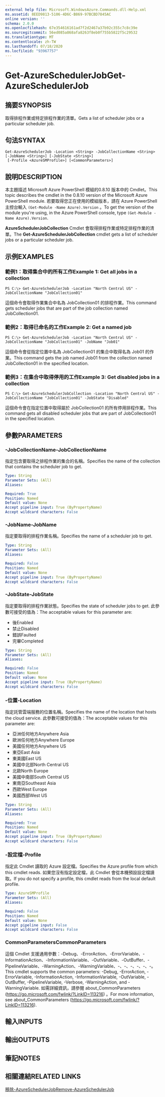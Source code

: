 ```yaml
---
external help file: Microsoft.WindowsAzure.Commands.dll-Help.xml
ms.assetid: 8EED9813-5106-4D6C-B869-97BCBD7845AC
online version: ''
schema: 2.0.0
ms.openlocfilehash: 67e354616161ad7f2d2467a37b92c355c7c8c39e
ms.sourcegitcommit: 56ed085a868afa8263f8eb0f755b5822f5c29532
ms.translationtype: MT
ms.contentlocale: zh-TW
ms.lasthandoff: 07/18/2020
ms.locfileid: "93967757"
---
```

# <span data-ttu-id="4f624-101">Get-AzureSchedulerJob</span><span class="sxs-lookup"><span data-stu-id="4f624-101">Get-AzureSchedulerJob</span></span>

## <span data-ttu-id="4f624-102">摘要</span><span class="sxs-lookup"><span data-stu-id="4f624-102">SYNOPSIS</span></span>
<span data-ttu-id="4f624-103">取得排程作業或特定排程作業的清單。</span><span class="sxs-lookup"><span data-stu-id="4f624-103">Gets a list of scheduler jobs or a particular scheduler job.</span></span>

## <span data-ttu-id="4f624-104">句法</span><span class="sxs-lookup"><span data-stu-id="4f624-104">SYNTAX</span></span>

```
Get-AzureSchedulerJob -Location <String> -JobCollectionName <String> [-JobName <String>] [-JobState <String>]
 [-Profile <AzureSMProfile>] [<CommonParameters>]
```

## <span data-ttu-id="4f624-105">說明</span><span class="sxs-lookup"><span data-stu-id="4f624-105">DESCRIPTION</span></span>
<span data-ttu-id="4f624-106">本主題描述 Microsoft Azure PowerShell 模組的0.8.10 版本中的 Cmdlet。</span><span class="sxs-lookup"><span data-stu-id="4f624-106">This topic describes the cmdlet in the 0.8.10 version of the Microsoft Azure PowerShell module.</span></span>
<span data-ttu-id="4f624-107">若要取得您正在使用的模組版本，請在 Azure PowerShell 主控台輸入 `(Get-Module -Name Azure).Version` 。</span><span class="sxs-lookup"><span data-stu-id="4f624-107">To get the version of the module you're using, in the Azure PowerShell console, type `(Get-Module -Name Azure).Version`.</span></span>

<span data-ttu-id="4f624-108">**AzureSchedulerJobCollection** Cmdlet 會取得排程作業或特定排程作業的清單。</span><span class="sxs-lookup"><span data-stu-id="4f624-108">The **Get-AzureSchedulerJobCollection** cmdlet gets a list of scheduler jobs or a particular scheduler job.</span></span>

## <span data-ttu-id="4f624-109">示例</span><span class="sxs-lookup"><span data-stu-id="4f624-109">EXAMPLES</span></span>

### <span data-ttu-id="4f624-110">範例1：取得集合中的所有工作</span><span class="sxs-lookup"><span data-stu-id="4f624-110">Example 1: Get all jobs in a collection</span></span>
```
PS C:\> Get-AzureSchedulerJob -Location "North Central US" -JobCollectionName "JobCollection01"
```

<span data-ttu-id="4f624-111">這個命令會取得作業集合中名為 JobCollection01 的排程作業。</span><span class="sxs-lookup"><span data-stu-id="4f624-111">This command gets scheduler jobs that are part of the job collection named JobCollection01.</span></span>

### <span data-ttu-id="4f624-112">範例2：取得已命名的工作</span><span class="sxs-lookup"><span data-stu-id="4f624-112">Example 2: Get a named job</span></span>
```
PS C:\> Get-AzureSchedulerJob -Location "North Central US" -JobCollectionName "JobCollection01" -JobName "Job01"
```

<span data-ttu-id="4f624-113">這個命令會從指定位置中名為 JobCollection01 的集合中取得名為 Job01 的作業。</span><span class="sxs-lookup"><span data-stu-id="4f624-113">This command gets the job named Job01 from the collection named JobCollection01 in the specified location.</span></span>

### <span data-ttu-id="4f624-114">範例3：在集合中取得停用的工作</span><span class="sxs-lookup"><span data-stu-id="4f624-114">Example 3: Get disabled jobs in a collection</span></span>
```
PS C:\> Get-AzureSchedulerJobCollection -Location "North Central US" -JobCollectionName "JobCollection01" -JobState "Disabled"
```

<span data-ttu-id="4f624-115">這個命令會在指定位置中取得屬於 JobCollection01 的所有停用排程作業。</span><span class="sxs-lookup"><span data-stu-id="4f624-115">This command gets all disabled scheduler jobs that are part of JobCollection01 in the specified location.</span></span>

## <span data-ttu-id="4f624-116">參數</span><span class="sxs-lookup"><span data-stu-id="4f624-116">PARAMETERS</span></span>

### <span data-ttu-id="4f624-117">-JobCollectionName</span><span class="sxs-lookup"><span data-stu-id="4f624-117">-JobCollectionName</span></span>
<span data-ttu-id="4f624-118">指定包含要取得之排程作業的集合的名稱。</span><span class="sxs-lookup"><span data-stu-id="4f624-118">Specifies the name of the collection that contains the scheduler job to get.</span></span>

```yaml
Type: String
Parameter Sets: (All)
Aliases: 

Required: True
Position: Named
Default value: None
Accept pipeline input: True (ByPropertyName)
Accept wildcard characters: False
```

### <span data-ttu-id="4f624-119">-JobName</span><span class="sxs-lookup"><span data-stu-id="4f624-119">-JobName</span></span>
<span data-ttu-id="4f624-120">指定要取得的排程作業名稱。</span><span class="sxs-lookup"><span data-stu-id="4f624-120">Specifies the name of a scheduler job to get.</span></span>

```yaml
Type: String
Parameter Sets: (All)
Aliases: 

Required: False
Position: Named
Default value: None
Accept pipeline input: True (ByPropertyName)
Accept wildcard characters: False
```

### <span data-ttu-id="4f624-121">-JobState</span><span class="sxs-lookup"><span data-stu-id="4f624-121">-JobState</span></span>
<span data-ttu-id="4f624-122">指定要取得的排程作業狀態。</span><span class="sxs-lookup"><span data-stu-id="4f624-122">Specifies the state of scheduler jobs to get.</span></span>
<span data-ttu-id="4f624-123">此參數可接受的值為：</span><span class="sxs-lookup"><span data-stu-id="4f624-123">The acceptable values for this parameter are:</span></span>

- <span data-ttu-id="4f624-124">後</span><span class="sxs-lookup"><span data-stu-id="4f624-124">Enabled</span></span>
- <span data-ttu-id="4f624-125">禁止</span><span class="sxs-lookup"><span data-stu-id="4f624-125">Disabled</span></span>
- <span data-ttu-id="4f624-126">錯誤</span><span class="sxs-lookup"><span data-stu-id="4f624-126">Faulted</span></span>
- <span data-ttu-id="4f624-127">完畢</span><span class="sxs-lookup"><span data-stu-id="4f624-127">Completed</span></span>

```yaml
Type: String
Parameter Sets: (All)
Aliases: 

Required: False
Position: Named
Default value: None
Accept pipeline input: True (ByPropertyName)
Accept wildcard characters: False
```

### <span data-ttu-id="4f624-128">-位置</span><span class="sxs-lookup"><span data-stu-id="4f624-128">-Location</span></span>
<span data-ttu-id="4f624-129">指定託管雲端服務的位置名稱。</span><span class="sxs-lookup"><span data-stu-id="4f624-129">Specifies the name of the location that hosts the cloud service.</span></span>
<span data-ttu-id="4f624-130">此參數可接受的值為：</span><span class="sxs-lookup"><span data-stu-id="4f624-130">The acceptable values for this parameter are:</span></span>

- <span data-ttu-id="4f624-131">亞洲任何地方</span><span class="sxs-lookup"><span data-stu-id="4f624-131">Anywhere Asia</span></span>
- <span data-ttu-id="4f624-132">歐洲任何地方</span><span class="sxs-lookup"><span data-stu-id="4f624-132">Anywhere Europe</span></span>
- <span data-ttu-id="4f624-133">美國任何地方</span><span class="sxs-lookup"><span data-stu-id="4f624-133">Anywhere US</span></span>
- <span data-ttu-id="4f624-134">東亞</span><span class="sxs-lookup"><span data-stu-id="4f624-134">East Asia</span></span>
- <span data-ttu-id="4f624-135">東美國</span><span class="sxs-lookup"><span data-stu-id="4f624-135">East US</span></span>
- <span data-ttu-id="4f624-136">美國中北部</span><span class="sxs-lookup"><span data-stu-id="4f624-136">North Central US</span></span>
- <span data-ttu-id="4f624-137">北歐</span><span class="sxs-lookup"><span data-stu-id="4f624-137">North Europe</span></span>
- <span data-ttu-id="4f624-138">美國中南部</span><span class="sxs-lookup"><span data-stu-id="4f624-138">South Central US</span></span>
- <span data-ttu-id="4f624-139">東南亞</span><span class="sxs-lookup"><span data-stu-id="4f624-139">Southeast Asia</span></span>
- <span data-ttu-id="4f624-140">西歐</span><span class="sxs-lookup"><span data-stu-id="4f624-140">West Europe</span></span>
- <span data-ttu-id="4f624-141">美國西部</span><span class="sxs-lookup"><span data-stu-id="4f624-141">West US</span></span>

```yaml
Type: String
Parameter Sets: (All)
Aliases: 

Required: True
Position: Named
Default value: None
Accept pipeline input: True (ByPropertyName)
Accept wildcard characters: False
```

### <span data-ttu-id="4f624-142">-設定檔</span><span class="sxs-lookup"><span data-stu-id="4f624-142">-Profile</span></span>
<span data-ttu-id="4f624-143">指定此 Cmdlet 讀取的 Azure 設定檔。</span><span class="sxs-lookup"><span data-stu-id="4f624-143">Specifies the Azure profile from which this cmdlet reads.</span></span>
<span data-ttu-id="4f624-144">如果您沒有指定設定檔，此 Cmdlet 會從本機預設設定檔讀取。</span><span class="sxs-lookup"><span data-stu-id="4f624-144">If you do not specify a profile, this cmdlet reads from the local default profile.</span></span>

```yaml
Type: AzureSMProfile
Parameter Sets: (All)
Aliases: 

Required: False
Position: Named
Default value: None
Accept pipeline input: False
Accept wildcard characters: False
```

### <span data-ttu-id="4f624-145">CommonParameters</span><span class="sxs-lookup"><span data-stu-id="4f624-145">CommonParameters</span></span>
<span data-ttu-id="4f624-146">這個 Cmdlet 支援通用參數：-Debug、-ErrorAction、-ErrorVariable、-InformationAction、-InformationVariable、-OutVariable、-OutBuffer、-PipelineVariable、-WarningAction、-WarningVariable、-、-、-、-、-、-。</span><span class="sxs-lookup"><span data-stu-id="4f624-146">This cmdlet supports the common parameters: -Debug, -ErrorAction, -ErrorVariable, -InformationAction, -InformationVariable, -OutVariable, -OutBuffer, -PipelineVariable, -Verbose, -WarningAction, and -WarningVariable.</span></span> <span data-ttu-id="4f624-147">如需詳細資訊，請參閱 about_CommonParameters (https://go.microsoft.com/fwlink/?LinkID=113216) 。</span><span class="sxs-lookup"><span data-stu-id="4f624-147">For more information, see about_CommonParameters (https://go.microsoft.com/fwlink/?LinkID=113216).</span></span>

## <span data-ttu-id="4f624-148">輸入</span><span class="sxs-lookup"><span data-stu-id="4f624-148">INPUTS</span></span>

## <span data-ttu-id="4f624-149">輸出</span><span class="sxs-lookup"><span data-stu-id="4f624-149">OUTPUTS</span></span>

## <span data-ttu-id="4f624-150">筆記</span><span class="sxs-lookup"><span data-stu-id="4f624-150">NOTES</span></span>

## <span data-ttu-id="4f624-151">相關連結</span><span class="sxs-lookup"><span data-stu-id="4f624-151">RELATED LINKS</span></span>

[<span data-ttu-id="4f624-152">移除-AzureSchedulerJob</span><span class="sxs-lookup"><span data-stu-id="4f624-152">Remove-AzureSchedulerJob</span></span>](./Remove-AzureSchedulerJob.md)


